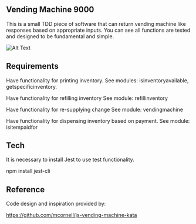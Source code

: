 ## Vending Machine 9000

This is a small TDD piece of software that can return vending machine like responses based on appropriate inputs.
You can see all functions are tested and designed to be fundamental and simple.

![Alt Text](https://media.giphy.com/media/vFKqnCdLPNOKc/giphy.gif)

## Requirements

Have functionality for printing inventory. See modules: isinventoryavailable, getspecificinventory.

Have functionality for refilling inventory See module: refillinventory

Have functionality for re-supplying change See module: vendingmachine

Have functionality for dispensing inventory based on payment. See module: isitempaidfor

## Tech

It is necessary to install Jest to use test functionality.

npm install jest-cli

## Reference

Code design and inspiration provided by:

https://github.com/mcornell/js-vending-machine-kata
